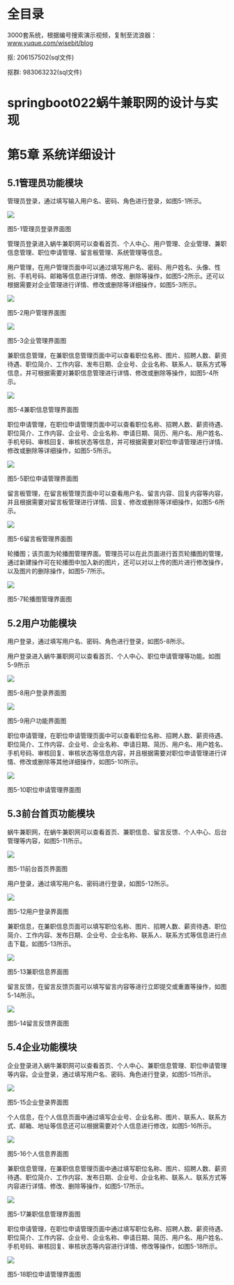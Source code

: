 # 全目录

3000套系统，根据编号搜索演示视频，复制至流浪器：www.yuque.com/wisebit/blog


<p>抠: 206157502(sql文件)</p>
<p>抠群: 983063232(sql文件)</p>


# springboot022蜗牛兼职网的设计与实现
# 第5章 系统详细设计

## 5.1管理员功能模块
管理员登录，通过填写输入用户名、密码、角色进行登录，如图5-1所示。

![](/md/blog.012.png)

图5-1管理员登录界面图

管理员登录进入蜗牛兼职网可以查看首页、个人中心、用户管理、企业管理、兼职信息管理、职位申请管理、留言板管理、系统管理等信息。

用户管理，在用户管理页面中可以通过填写用户名、密码、用户姓名、头像、性别、手机号码、邮箱等信息进行详情、修改、删除等操作，如图5-2所示。还可以根据需要对企业管理进行详情、修改或删除等详细操作，如图5-3所示。

![](/md/blog.013.png)

图5-2用户管理界面图

![](/md/blog.014.png)

图5-3企业管理界面图

兼职信息管理，在兼职信息管理页面中可以查看职位名称、图片、招聘人数、薪资待遇、职位简介、工作内容、发布日期、企业号、企业名称、联系人、联系方式等信息，并可根据需要对兼职信息管理进行详情、修改或删除等操作，如图5-4所示。

![](/md/blog.015.png)

图5-4兼职信息管理界面图

职位申请管理，在职位申请管理页面中可以查看职位名称、招聘人数、薪资待遇、职位简介、工作内容、企业号、企业名称、申请日期、简历、用户名、用户姓名、手机号码、审核回复、审核状态等信息，并可根据需要对职位申请管理进行详情、修改或删除等详细操作，如图5-5所示。

![](/md/blog.016.png)

图5-5职位申请管理界面图

留言板管理，在留言板管理页面中可以查看用户名、留言内容、回复内容等内容，并且根据需要对留言板管理进行详情、回复、修改或删除等详细操作，如图5-6所示。

![](/md/blog.017.png)

图5-6留言板管理界面图

轮播图；该页面为轮播图管理界面。管理员可以在此页面进行首页轮播图的管理，通过新建操作可在轮播图中加入新的图片，还可以对以上传的图片进行修改操作，以及图片的删除操作，如图5-7所示。

![](/md/blog.018.png)

图5-7轮播图管理界面图



## 5.2用户功能模块
用户登录，通过填写用户名、密码、角色进行登录，如图5-8所示。

用户登录进入蜗牛兼职网可以查看首页、个人中心、职位申请管理等功能。如图5-9所示

![](/md/blog.019.png)

图5-8用户登录界面图


![](/md/blog.020.png)

图5-9用户功能界面图



职位申请管理，在职位申请管理页面中可以查看职位名称、招聘人数、薪资待遇、职位简介、工作内容、企业号、企业名称、申请日期、简历、用户名、用户姓名、手机号码、审核回复、审核状态等信息内容，并且根据需要对职位申请管理进行详情、修改或删除等其他详细操作，如图5-10所示。

![](/md/blog.021.png)

图5-10职位申请管理界面图



## 5.3前台首页功能模块
蜗牛兼职网，在蜗牛兼职网可以查看首页、兼职信息、留言反馈、个人中心、后台管理等内容，如图5-11所示。

![](/md/blog.022.png)

图5-11前台首页界面图



用户登录，通过填写用户名、密码进行登录，如图5-12所示。


![](/md/blog.023.png)

图5-12用户登录界面图


兼职信息，在兼职信息页面可以填写职位名称、图片、招聘人数、薪资待遇、职位简介、工作内容、发布日期、企业号、企业名称、联系人、联系方式等信息进行点击下载，如图5-13所示。 

![](/md/blog.024.png)

图5-13兼职信息界面图

留言反馈，在留言反馈页面可以填写留言内容等进行立即提交或重置等操作，如图5-14所示。

![](/md/blog.025.png)

图5-14留言反馈界面图

## 5.4企业功能模块
企业登录进入蜗牛兼职网可以查看首页、个人中心、兼职信息管理、职位申请管理等内容。企业登录，通过填写用户名、密码、角色进行登录，如图5-15所示。

![](/md/blog.026.png)

图5-15企业登录界面图

个人信息，在个人信息页面中通过填写企业号、企业名称、图片、联系人、联系方式、邮箱、地址等信息还可以根据需要对个人信息进行修改，如图5-16所示。

![](/md/blog.027.png)

图5-16个人信息界面图


兼职信息管理，在兼职信息管理页面中通过填写职位名称、图片、招聘人数、薪资待遇、职位简介、工作内容、发布日期、企业号、企业名称、联系人、联系方式等内容进行详情、修改、删除等操作，如图5-17所示。

![](/md/blog.028.png)

图5-17兼职信息管理界面图



职位申请管理，在职位申请管理页面中通过填写职位名称、招聘人数、薪资待遇、职位简介、工作内容、企业号、企业名称、申请日期、简历、用户名、用户姓名、手机号码、审核回复、审核状态等内容进行详情、修改等操作，如图5-18所示。

![](/md/blog.029.png)

图5-18职位申请管理界面图












